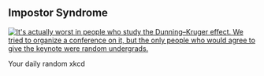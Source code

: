 ## Impostor Syndrome
[![It's actually worst in people who study the Dunning–Kruger effect. We tried to organize a conference on it, but the only people who would agree to give the keynote were random undergrads.](https://imgs.xkcd.com/comics/impostor_syndrome.png)](https://xkcd.com/1954/ "It's actually worst in people who study the Dunning–Kruger effect. We tried to organize a conference on it, but the only people who would agree to give the keynote were random undergrads.")

Your daily random xkcd
